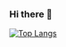 ### Hi there 👋


[![Top Langs](https://github-readme-stats.vercel.app/api/top-langs/?username=haxlys&count_private=true&theme=dark)](https://github.com/haxlys/github-readme-stats)

